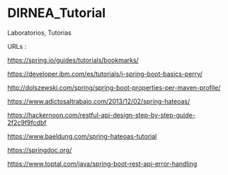 # DIRNEA_Tutorial
Laboratorios, Tutorias



URLs :

https://spring.io/guides/tutorials/bookmarks/

https://developer.ibm.com/es/tutorials/j-spring-boot-basics-perry/

http://dolszewski.com/spring/spring-boot-properties-per-maven-profile/

https://www.adictosaltrabajo.com/2013/12/02/spring-hateoas/

https://hackernoon.com/restful-api-design-step-by-step-guide-2f2c9f9fcdbf

https://www.baeldung.com/spring-hateoas-tutorial

https://springdoc.org/

https://www.toptal.com/java/spring-boot-rest-api-error-handling
